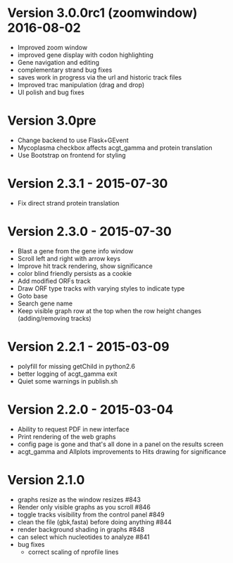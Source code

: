 # Version 3.0.0rc1 (zoomwindow) 2016-08-02
* Improved zoom window
 * improved gene display with codon highlighting
 * Gene navigation and editing
 * complementary strand bug fixes
 * saves work in progress via the url and historic track files
* Improved trac manipulation (drag and drop)
* UI polish and bug fixes

# Version 3.0pre
* Change backend to use Flask+GEvent
* Mycoplasma checkbox affects acgt_gamma and protein translation
* Use Bootstrap on frontend for styling


# Version 2.3.1 - 2015-07-30
* Fix direct strand protein translation

# Version 2.3.0 - 2015-07-30
* Blast a gene from the gene info window
* Scroll left and right with arrow keys
* Improve hit track rendering, show significance
* color blind friendly persists as a cookie
* Add modified ORFs track
* Draw ORF type tracks with varying styles to indicate type
* Goto base
* Search gene name
* Keep visible graph row at the top when the row height changes (adding/removing tracks)

# Version 2.2.1 - 2015-03-09
* polyfill for missing getChild in python2.6
* better logging of acgt_gamma exit
* Quiet some warnings in publish.sh

# Version 2.2.0 - 2015-03-04
* Ability to request PDF in new interface
* Print rendering of the web graphs
* config page is gone and that's all done in a panel on the results screen
* acgt_gamma and Allplots improvements to Hits drawing for significance

# Version 2.1.0

* graphs resize as the window resizes #843
* Render only visible graphs as you scroll #846
* toggle tracks visibility from the control panel #849
* clean the file (gbk,fasta) before doing anything #844
* render background shading in graphs #848
* can select which nucleotides to analyze #841
* bug fixes
   * correct scaling of nprofile lines
